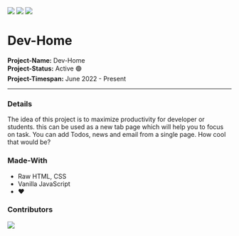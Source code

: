 ![](https://img.shields.io/github/issues/realDarkCode/dev-home) ![](https://img.shields.io/github/forks/realDarkCode/dev-home) ![](https://img.shields.io/github/stars/realDarkCode/dev-home)

# Dev-Home

**Project-Name:** Dev-Home  
**Project-Status:** Active 🟢  
**Project-Timespan:** June 2022 - Present

---

### Details

The idea of this project is to maximize productivity for developer or students. this can be used as a new tab page which will help you to focus on task. You can add Todos, news and email from a single page. How cool that would be?

### Made-With

- Raw HTML, CSS
- Vanilla JavaScript
- ❤️

### Contributors

<a href="https://github.com/realDarkCode/dev-home/graphs/contributors">
<img src="https://contrib.rocks/image?repo=realDarkCode/dev-home" />
</a>

